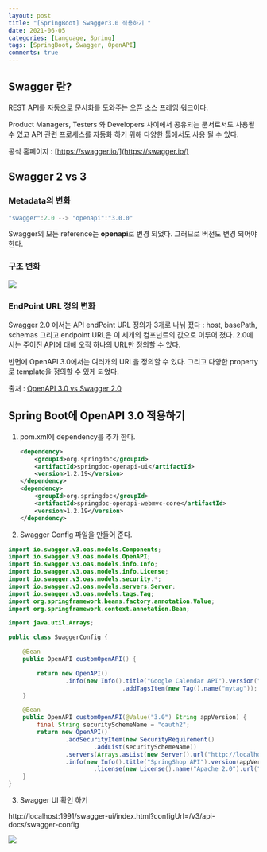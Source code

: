 ```yaml
---
layout: post
title: "[SpringBoot] Swagger3.0 적용하기 "
date: 2021-06-05
categories: [Language, Spring]
tags: [SpringBoot, Swagger, OpenAPI]
comments: true
---
```


## Swagger 란?

REST API를 자동으로 문서화를 도와주는 오픈 소스 프레임 워크이다. 

Product Managers, Testers 와 Developers 사이에서 공유되는 문서로서도 사용될 수 있고 
API 관련 프로세스를 자동화 하기 위해 다양한 툴에서도 사용 될 수 있다. 

공식 홈페이지 : [https://swagger.io/](https://swagger.io/)

## Swagger 2 vs 3

### Metadata의 변화

```java
"swagger":2.0 --> "openapi":"3.0.0"
```

Swagger의 모든 reference는 **openapi**로 변경 되었다. 그러므로 버전도 변경 되어야 한다. 

### 구조 변화

<img src ="https://eunmik.github.io/bonita.github.io/assets/img/210605-swaggerdiff.png" />

### EndPoint URL 정의 변화

Swagger 2.0 에서는 API endPoint URL 정의가 3개로 나눠 졌다 : host, basePath, schemas 그리고 endpoint URL은 이 세개의 컴포넌트의 값으로 이루어 졌다. 
2.0에서는 주어진 API에 대해 오직 하나의 URL만 정의할 수 있다. 

반면에 OpenAPI 3.0에서는 여러개의 URL을 정의할 수 있다. 그리고 다양한 property로 template을 정의할 수 있게 되었다. 

출처 : [OpenAPI 3.0 vs Swagger 2.0](https://medium.com/@tgtshanika/open-api-3-0-vs-swagger-2-0-94a80f121022)
## Spring Boot에 OpenAPI 3.0 적용하기

1. pom.xml에 dependency를 추가 한다. 

    ```xml
    <dependency>
        <groupId>org.springdoc</groupId>
        <artifactId>springdoc-openapi-ui</artifactId>
        <version>1.2.19</version>
    </dependency>
    <dependency>
        <groupId>org.springdoc</groupId>
        <artifactId>springdoc-openapi-webmvc-core</artifactId>
        <version>1.2.19</version>
    </dependency>
    ```

2. Swagger Config 파일을 만들어 준다. 

```java
import io.swagger.v3.oas.models.Components;
import io.swagger.v3.oas.models.OpenAPI;
import io.swagger.v3.oas.models.info.Info;
import io.swagger.v3.oas.models.info.License;
import io.swagger.v3.oas.models.security.*;
import io.swagger.v3.oas.models.servers.Server;
import io.swagger.v3.oas.models.tags.Tag;
import org.springframework.beans.factory.annotation.Value;
import org.springframework.context.annotation.Bean;

import java.util.Arrays;

public class SwaggerConfig {

    @Bean
    public OpenAPI customOpenAPI() {

        return new OpenAPI()
                .info(new Info().title("Google Calendar API").version("100"))
								.addTagsItem(new Tag().name("mytag"));
    }

    @Bean
    public OpenAPI customOpenAPI(@Value("3.0") String appVersion) {
        final String securitySchemeName = "oauth2";
        return new OpenAPI()
                .addSecurityItem(new SecurityRequirement()
                        .addList(securitySchemeName))
                .servers(Arrays.asList(new Server().url("http://localhost:1991")))
                .info(new Info().title("SpringShop API").version(appVersion)
                        .license(new License().name("Apache 2.0").url("http://springdoc.org")));
    }
}
```

3. Swagger UI 확인 하기 

http://localhost:1991/swagger-ui/index.html?configUrl=/v3/api-docs/swagger-config

<img src ="https://eunmik.github.io/bonita.github.io/assets/img/210605-swaggerui.png" />


